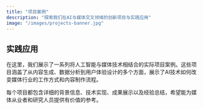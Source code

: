 ```yaml
---
title: "项目案例"
description: "探索我们在AI与媒体交叉领域的创新项目与实践应用"
image: "/images/projects-banner.jpg"
---
```


## 实践应用 

在这里，我们展示了一系列将人工智能与媒体技术相结合的实际项目案例。这些项目涵盖了从内容生成、数据分析到用户体验设计的多个方面，展示了AI技术如何改变媒体行业的工作方式和内容制作流程。

每个项目都包含详细的背景信息、技术实现、成果展示以及经验总结，希望能为媒体从业者和研究人员提供有价值的参考。 